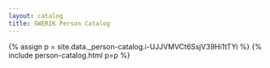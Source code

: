 ```yaml
---
layout: catalog
title: SWERIK Person Catalog
---
```

{% assign p = site.data._person-catalog.i-UJJVMVCt6SsjV39Hi1tTYi %}
{% include person-catalog.html p=p %}

